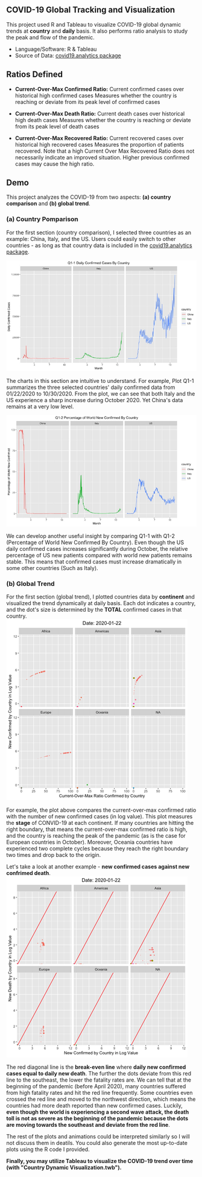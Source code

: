 


## COVID-19 Global Tracking and Visualization
This project used R and Tableau to visualize COVID-19 global dynamic trends at **country** and **daily** basis. It also performs ratio analysis to study the peak and flow of the pandemic. 

- Language/Software: R & Tableau
- Source of Data: [covid19.analytics package](https://cran.r-project.org/web/packages/covid19.analytics/index.html)

## Ratios Defined
- **Current-Over-Max  Confirmed  Ratio:**
Current confirmed cases over historical high confirmed cases
Measures whether the country is reaching or deviate from its peak level of confirmed cases

- **Current-Over-Max  Death  Ratio:**
Current death cases over historical high death cases
Measures whether the country is reaching or deviate from its peak level of death cases

- **Current-Over-Max  Recovered  Ratio:**
Current recovered cases over historical high recovered cases
Measures the proportion of patients recovered. Note that a high Current  Over  Max  Recovered  Ratio does not necessarily indicate an improved situation. Higher previous confirmed cases may cause the high ratio.

## Demo
This project analyzes the COVID-19 from two aspects: **(a) country comparison** and **(b) global trend**. 

### (a) Country Pomparison
For the first section (country comparison), I selected three countries as an example: China, Italy, and the US. Users could easily switch to other countries - as long as that country data is included in the [covid19.analytics package](https://cran.r-project.org/web/packages/covid19.analytics/index.html).

![say sth](https://github.com/simon201918/COVID_19_Global_Tracking_and_Visualization/blob/main/Plots%20and%20Animations/Q1-1%20Daily%20Confirmed%20Cases%20By%20Country.jpeg?raw=true)

The charts in this section are intuitive to understand. For example, Plot Q1-1 summarizes the three selected countries' daily confirmed data from 01/22/2020 to 10/30/2020. From the plot, we can see that both Italy and the US experience a sharp increase during October 2020. Yet China's data remains at a very low level.

![say sth](https://github.com/simon201918/COVID_19_Global_Tracking_and_Visualization/blob/main/Plots%20and%20Animations/Q1-2%20Percentage%20of%20World%20New%20Confirmed%20By%20Country.jpeg?raw=true)

We can develop another useful insight by comparing Q1-1 with Q1-2 (Percentage of World New Confirmed By Country). Even though the US daily confirmed cases increases significantly during October, the relative percentage of US new patients compared with world new patients remains stable. This means that confirmed cases must increase dramatically in some other countries (Such as Italy). 

### (b) Global Trend
For the first section (global trend), I plotted countries data by **continent** and visualized the trend dynamically at daily basis. Each dot indicates a country, and the dot's size is determined by the **TOTAL** confirmed cases in that country.
![say sth](https://github.com/simon201918/COVID_19_Global_Tracking_and_Visualization/blob/main/Plots%20and%20Animations/Q2_1%20Current-Over-Max%20Ratio%20Confirmed%20by%20Country.gif?raw=true)

For example, the plot above compares the current-over-max confirmed ratio with the number of new confirmed cases (in log value). This plot measures the **stage** of CONVID-19 at each continent. If many countries are hitting the right boundary, that means the current-over-max confirmed ratio is high, and the country is reaching the peak of the pandemic (as is the case for European countries in October). Moreover, Oceania countries have experienced two complete cycles because they reach the right boundary two times and drop back to the origin.

Let's take a look at another example - **new confirmed cases against new confrimed death**.
![say sth](https://github.com/simon201918/COVID_19_Global_Tracking_and_Visualization/blob/main/Plots%20and%20Animations/Q2_3%20New%20Confirm_Death.gif?raw=true)

The red diagonal line is the **break-even line** where **daily new confirmed cases equal to daily new death**. The further the dots deviate from this red line to the southeast, the lower the fatality rates are. We can tell that at the beginning of the pandemic (before April 2020), many countries suffered from high fatality rates and hit the red line frequently. Some countries even crossed the red line and moved to the northwest direction, which means the countries had more death reported than new confirmed cases. Luckily, **even though the world is experiencing a second wave attack, the death toll is not as severe as the beginning of the pandemic because the dots are moving towards the southeast and deviate from the red line**.

The rest of the plots and animations could be interpreted similarly so I will not discuss them in deatils. You could also generate the most up-to-date plots using the R code I provided. 

**Finally, you may utilize Tableau to visualize the COVID-19 trend over time (with "Country Dynamic Visualization.twb").** 
